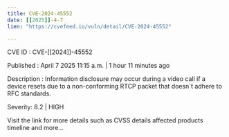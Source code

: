 ```yaml
---
title: CVE-2024-45552
date: [[2025]]-4-7
lien: "https://cvefeed.io/vuln/detail/CVE-2024-45552"

---
```


CVE ID : CVE-[[2024]]-45552

Published :  April 7
2025
11:15 a.m. | 1 hour
11 minutes ago

Description : Information disclosure may occur during a video call if a device resets due to a non-conforming RTCP packet that doesn`t adhere to RFC standards.

Severity: 8.2 | HIGH

Visit the link for more details
such as CVSS details
affected products
timeline
and more...
